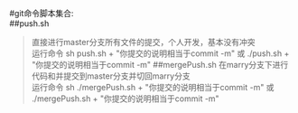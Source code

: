 #git命令脚本集合:</br>
##push.sh
>直接进行master分支所有文件的提交，个人开发，基本没有冲突</br>
>运行命令  sh push.sh + "你提交的说明相当于commit -m"  或  ./push.sh + "你提交的说明相当于commit -m"
##mergePush.sh
>在marry分支下进行代码和并提交到master分支并切回marry分支</br>
>运行命令 sh ./mergePush.sh + "你提交的说明相当于commit -m"  或  ./mergePush.sh + "你提交的说明相当于commit -m"
